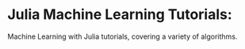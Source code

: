 # Julia Machine Learning Tutorials:
Machine Learning with Julia tutorials, covering a variety of algorithms.

